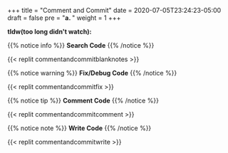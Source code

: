 +++
title = "Comment and Commit"
date = 2020-07-05T23:24:23-05:00
draft = false
pre = "<b>a. </b>"
weight = 1
+++

**tldw(too long didn't watch):**

{{% notice info %}}
**Search Code**
{{% /notice %}}

{{< replit commentandcommitblanknotes >}}

{{% notice warning %}}
**Fix/Debug Code**
{{% /notice %}}

{{< replit commentandcommitfix >}}


{{% notice tip %}}
**Comment Code**
{{% /notice %}}

{{< replit commentandcommitcomment >}}


{{% notice note %}}
**Write Code**
{{% /notice %}}

{{< replit commentandcommitwrite >}}
